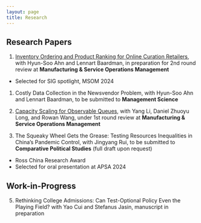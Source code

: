 ```yaml
---
layout: page
title: Research
---
```


## Research Papers

1. [Inventory Ordering and Product Ranking for Online Curation Retailers](https://papers.ssrn.com/sol3/papers.cfm?abstract_id=4061071), with Hyun-Soo Ahn and Lennart Baardman, in preparation for 2nd round review at **Manufacturing & Service Operations Management**
- Selected for SIG spotlight, MSOM 2024

1. Costly Data Collection in the Newsvendor Problem, with Hyun-Soo Ahn and Lennart Baardman, to be submitted to **Management Science**

1. [Capacity Scaling for Observable Queues](https://papers.ssrn.com/sol3/papers.cfm?abstract_id=3628484), with Yang Li, Daniel Zhuoyu Long, and Rowan Wang, under 1st round review at **Manufacturing & Service Operations Management**

1. The Squeaky Wheel Gets the Grease: Testing Resources Inequalities in China’s Pandemic Control, with Jingyang Rui, to be submitted to **Comparative Political Studies** (full draft upon request)
- Ross China Research Award
- Selected for oral presentation at APSA 2024

## Work-in-Progress
<ol start="5">
  <li>Rethinking College Admissions: Can Test-Optional Policy Even the Playing Field? with Yao Cui and Stefanus Jasin,
manuscript in preparation </li>
</ol>